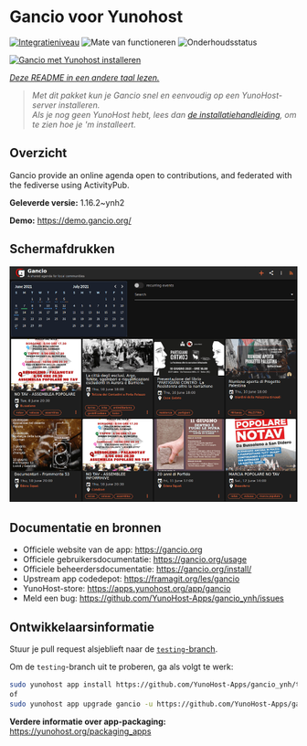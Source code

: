 <!--
NB: Deze README is automatisch gegenereerd door <https://github.com/YunoHost/apps/tree/master/tools/readme_generator>
Hij mag NIET handmatig aangepast worden.
-->

# Gancio voor Yunohost

[![Integratieniveau](https://dash.yunohost.org/integration/gancio.svg)](https://ci-apps.yunohost.org/ci/apps/gancio/) ![Mate van functioneren](https://ci-apps.yunohost.org/ci/badges/gancio.status.svg) ![Onderhoudsstatus](https://ci-apps.yunohost.org/ci/badges/gancio.maintain.svg)

[![Gancio met Yunohost installeren](https://install-app.yunohost.org/install-with-yunohost.svg)](https://install-app.yunohost.org/?app=gancio)

*[Deze README in een andere taal lezen.](./ALL_README.md)*

> *Met dit pakket kun je Gancio snel en eenvoudig op een YunoHost-server installeren.*  
> *Als je nog geen YunoHost hebt, lees dan [de installatiehandleiding](https://yunohost.org/install), om te zien hoe je 'm installeert.*

## Overzicht

Gancio provide an online agenda open to contributions, and federated with the fediverse using ActivityPub.


**Geleverde versie:** 1.16.2~ynh2

**Demo:** <https://demo.gancio.org/>

## Schermafdrukken

![Schermafdrukken van Gancio](./doc/screenshots/screenshot.png)

## Documentatie en bronnen

- Officiele website van de app: <https://gancio.org>
- Officiele gebruikersdocumentatie: <https://gancio.org/usage>
- Officiele beheerdersdocumentatie: <https://gancio.org/install/>
- Upstream app codedepot: <https://framagit.org/les/gancio>
- YunoHost-store: <https://apps.yunohost.org/app/gancio>
- Meld een bug: <https://github.com/YunoHost-Apps/gancio_ynh/issues>

## Ontwikkelaarsinformatie

Stuur je pull request alsjeblieft naar de [`testing`-branch](https://github.com/YunoHost-Apps/gancio_ynh/tree/testing).

Om de `testing`-branch uit te proberen, ga als volgt te werk:

```bash
sudo yunohost app install https://github.com/YunoHost-Apps/gancio_ynh/tree/testing --debug
of
sudo yunohost app upgrade gancio -u https://github.com/YunoHost-Apps/gancio_ynh/tree/testing --debug
```

**Verdere informatie over app-packaging:** <https://yunohost.org/packaging_apps>
